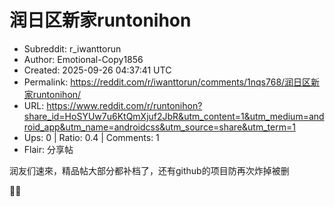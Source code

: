# 润日区新家runtonihon

- Subreddit: r_iwanttorun
- Author: Emotional-Copy1856
- Created: 2025-09-26 04:37:41 UTC
- Permalink: https://reddit.com/r/iwanttorun/comments/1nqs768/润日区新家runtonihon/
- URL: https://www.reddit.com/r/runtonihon?share_id=HoSYUw7u6KtQmXjuf2JbR&utm_content=1&utm_medium=android_app&utm_name=androidcss&utm_source=share&utm_term=1
- Ups: 0 | Ratio: 0.4 | Comments: 1
- Flair: 分享帖


润友们速來，精品帖大部分都补档了，还有github的项目防再次炸掉被删

🙋🙋

